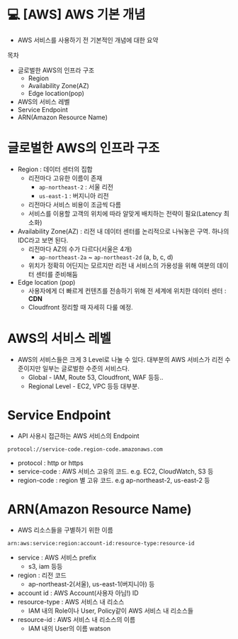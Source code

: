 💻 [AWS] AWS 기본 개념
=================
* AWS 서비스를 사용하기 전 기본적인 개념에 대한 요약

목차

* 글로벌한 AWS의 인프라 구조
  * Region
  * Availability Zone(AZ)
  * Edge location(pop)
* AWS의 서비스 레벨
* Service Endpoint
* ARN(Amazon Resource Name)

# 글로벌한 AWS의 인프라 구조
* Region : 데이터 센터의 집합
  * 리전마다 고유한 이름이 존재 
    * `ap-northeast-2` : 서울 리전
    * `us-east-1` : 버지니아 리전
  * 리전마다 서비스 비용이 조금씩 다름
  * 서비스를 이용할 고객의 위치에 따라 알맞게 배치하는 전략이 필요(Latency 최소화)
* Availability Zone(AZ) : 리전 내 데이터 센터를 논리적으로 나눠놓은 구역. 하나의 IDC라고 보면 된다.
  * 리전마다 AZ의 수가 다르다(서울은 4개)
    * `ap-northeast-2a` ~ `ap-northeast-2d` (a, b, c, d)
  * 위치가 정확히 어딘지는 모르지만 리전 내 서비스의 가용성을 위해 여분의 데이터 센터를 준비해둠
* Edge location (pop)
  * 사용자에게 더 빠르게 컨텐츠를 전송하기 위해 전 세계에 위치한 데이터 센터 : **CDN**
  * Cloudfront 정리할 때 자세히 다룰 예정.

# AWS의 서비스 레벨
* AWS의 서비스들은 크게 3 Level로 나눌 수 있다. 대부분의 AWS 서비스가 리전 수준이지만 일부는 글로벌한 수준의 서비스다. 
  * Global - IAM, Route 53, Cloudfront, WAF 등등..
  * Regional Level - EC2, VPC 등등 대부분.

# Service Endpoint
* API 사용시 접근하는 AWS 서비스의 Endpoint

```bash
protocol://service-code.region-code.amazonaws.com
```

* protocol : http or https
* service-code : AWS 서비스 고유의 코드. e.g. EC2, CloudWatch, S3 등
* region-code : region 별 고유 코드. e.g ap-northeast-2, us-east-2 등


# ARN(Amazon Resource Name)
* AWS 리소스들을 구별하기 위한 이름
```bash
arn:aws:service:region:account-id:resource-type:resource-id
```

* service : AWS 서비스 prefix
  * s3, iam 등등
* region : 리전 코드
  * ap-northeast-2(서울), us-east-1(버지니아) 등
* account id : AWS Account(사용자 아님!) ID
* resource-type : AWS 서비스 내 리소스
  * IAM 내의 Role이나 User, Policy같이 AWS 서비스 내 리소스들
* resource-id : AWS 서비스 내 리소스의 이름
  * IAM 내의 User의 이름 watson

